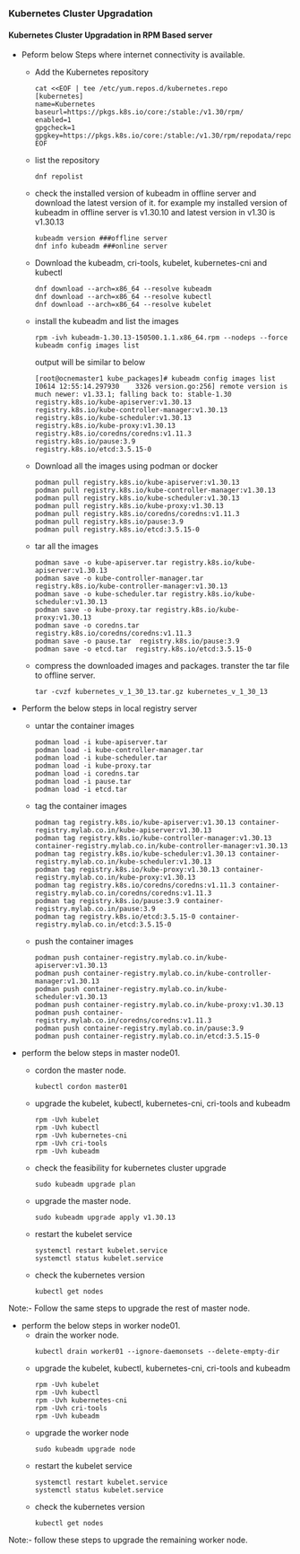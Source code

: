 ### Kubernetes Cluster Upgradation
#### Kubernetes Cluster Upgradation in RPM Based server

- Peform below Steps where internet connectivity is available.
  
  - Add the Kubernetes repository
    ```
    cat <<EOF | tee /etc/yum.repos.d/kubernetes.repo
    [kubernetes]
    name=Kubernetes
    baseurl=https://pkgs.k8s.io/core:/stable:/v1.30/rpm/
    enabled=1
    gpgcheck=1
    gpgkey=https://pkgs.k8s.io/core:/stable:/v1.30/rpm/repodata/repomd.xml.key
    EOF
    ```
  - list the repository
    
    ```
    dnf repolist
    ```
  - check the installed version of kubeadm in offline server and download the latest version of it. for example my installed version of kubeadm in offline server is v1.30.10 and latest version in v1.30 is v1.30.13
    
    ```
    kubeadm version ###offline server
    dnf info kubeadm ###online server
    ```
  - Download the kubeadm, cri-tools, kubelet, kubernetes-cni and kubectl
    
    ```
    dnf download --arch=x86_64 --resolve kubeadm
    dnf download --arch=x86_64 --resolve kubectl
    dnf download --arch=x86_64 --resolve kubelet
    ```
  - install the kubeadm and list the images
    
    ```
    rpm -ivh kubeadm-1.30.13-150500.1.1.x86_64.rpm --nodeps --force
    kubeadm config images list
    ```
    output will be similar to below
    
    ```
    [root@ocnemaster1 kube_packages]# kubeadm config images list
    I0614 12:55:14.297930    3326 version.go:256] remote version is much newer: v1.33.1; falling back to: stable-1.30
    registry.k8s.io/kube-apiserver:v1.30.13
    registry.k8s.io/kube-controller-manager:v1.30.13
    registry.k8s.io/kube-scheduler:v1.30.13
    registry.k8s.io/kube-proxy:v1.30.13
    registry.k8s.io/coredns/coredns:v1.11.3
    registry.k8s.io/pause:3.9
    registry.k8s.io/etcd:3.5.15-0
    ```
  - Download all the images using podman or docker
    
    ```
    podman pull registry.k8s.io/kube-apiserver:v1.30.13
    podman pull registry.k8s.io/kube-controller-manager:v1.30.13
    podman pull registry.k8s.io/kube-scheduler:v1.30.13
    podman pull registry.k8s.io/kube-proxy:v1.30.13
    podman pull registry.k8s.io/coredns/coredns:v1.11.3
    podman pull registry.k8s.io/pause:3.9
    podman pull registry.k8s.io/etcd:3.5.15-0
    ```
  - tar all the images
    
    ```
    podman save -o kube-apiserver.tar registry.k8s.io/kube-apiserver:v1.30.13
    podman save -o kube-controller-manager.tar registry.k8s.io/kube-controller-manager:v1.30.13
    podman save -o kube-scheduler.tar registry.k8s.io/kube-scheduler:v1.30.13
    podman save -o kube-proxy.tar registry.k8s.io/kube-proxy:v1.30.13
    podman save -o coredns.tar registry.k8s.io/coredns/coredns:v1.11.3
    podman save -o pause.tar  registry.k8s.io/pause:3.9
    podman save -o etcd.tar  registry.k8s.io/etcd:3.5.15-0
    ```
  - compress the downloaded images and packages. transter the tar file to offline server.
    
    ```
    tar -cvzf kubernetes_v_1_30_13.tar.gz kubernetes_v_1_30_13
    ```
- Perform the below steps in local registry server
  
  - untar the container images 
    ```
    podman load -i kube-apiserver.tar
    podman load -i kube-controller-manager.tar
    podman load -i kube-scheduler.tar
    podman load -i kube-proxy.tar
    podman load -i coredns.tar
    podman load -i pause.tar
    podman load -i etcd.tar
    ```
  - tag the container images
    ```
    podman tag registry.k8s.io/kube-apiserver:v1.30.13 container-registry.mylab.co.in/kube-apiserver:v1.30.13
    podman tag registry.k8s.io/kube-controller-manager:v1.30.13 container-registry.mylab.co.in/kube-controller-manager:v1.30.13
    podman tag registry.k8s.io/kube-scheduler:v1.30.13 container-registry.mylab.co.in/kube-scheduler:v1.30.13
    podman tag registry.k8s.io/kube-proxy:v1.30.13 container-registry.mylab.co.in/kube-proxy:v1.30.13
    podman tag registry.k8s.io/coredns/coredns:v1.11.3 container-registry.mylab.co.in/coredns/coredns:v1.11.3
    podman tag registry.k8s.io/pause:3.9 container-registry.mylab.co.in/pause:3.9 
    podman tag registry.k8s.io/etcd:3.5.15-0 container-registry.mylab.co.in/etcd:3.5.15-0
    ```
  - push the container images
    ```
    podman push container-registry.mylab.co.in/kube-apiserver:v1.30.13
    podman push container-registry.mylab.co.in/kube-controller-manager:v1.30.13
    podman push container-registry.mylab.co.in/kube-scheduler:v1.30.13
    podman push container-registry.mylab.co.in/kube-proxy:v1.30.13
    podman push container-registry.mylab.co.in/coredns/coredns:v1.11.3
    podman push container-registry.mylab.co.in/pause:3.9
    podman push container-registry.mylab.co.in/etcd:3.5.15-0
    ```
- perform the below steps in master node01.
  
  - cordon the master node.
    ```
    kubectl cordon master01
    ```
  - upgrade the kubelet, kubectl, kubernetes-cni, cri-tools and kubeadm
    ```
    rpm -Uvh kubelet
    rpm -Uvh kubectl
    rpm -Uvh kubernetes-cni
    rpm -Uvh cri-tools
    rpm -Uvh kubeadm
    ```
  - check the feasibility for kubernetes cluster upgrade
    ```
    sudo kubeadm upgrade plan
    ```
  - upgrade the master node.
    ```
    sudo kubeadm upgrade apply v1.30.13
    ```
  - restart the kubelet service
    ```
    systemctl restart kubelet.service
    systemctl status kubelet.service
    ```
  - check the kubernetes version
    ```
    kubectl get nodes
    ```
Note:- Follow the same steps to upgrade the rest of master node. 

- perform the below steps in worker node01.
  - drain the worker node.
    ```
    kubectl drain worker01 --ignore-daemonsets --delete-empty-dir
    ```
  - upgrade the kubelet, kubectl, kubernetes-cni, cri-tools and kubeadm
    ```
    rpm -Uvh kubelet
    rpm -Uvh kubectl
    rpm -Uvh kubernetes-cni
    rpm -Uvh cri-tools
    rpm -Uvh kubeadm
    ```
  - upgrade the worker node
    ```
    sudo kubeadm upgrade node
    ```
  - restart the kubelet service
    ```
    systemctl restart kubelet.service
    systemctl status kubelet.service
    ```
  - check the kubernetes version
    ```
    kubectl get nodes
    ```
Note:- follow these steps to upgrade the remaining worker node. 
  
    
    

  
